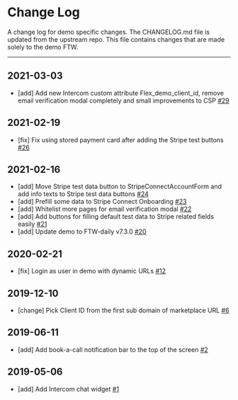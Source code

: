 # Change Log

A change log for demo specific changes. The CHANGELOG.md file is updated from the upstream repo.
This file contains changes that are made solely to the demo FTW.

---

## 2021-03-03

- [add] Add new Intercom custom attribute Flex_demo_client_id, remove email verification modal
  completely and small improvements to CSP [#29](https://github.com/sharetribe/ftw-demo/pull/29)

## 2021-02-19

- [fix] Fix using stored payment card after adding the Stripe test buttons
  [#26](https://github.com/sharetribe/ftw-demo/pull/26)

## 2021-02-16

- [add] Move Stripe test data button to StripeConnectAccountForm and add info texts to Stripe test
  data buttons [#24](https://github.com/sharetribe/ftw-demo/pull/24)
- [add] Prefill some data to Stripe Connect Onboarding
  [#23](https://github.com/sharetribe/ftw-demo/pull/23)
- [add] Whitelist more pages for email verification modal
  [#22](https://github.com/sharetribe/ftw-demo/pull/22)
- [add] Add buttons for filling default test data to Stripe related fields easily
  [#21](https://github.com/sharetribe/ftw-demo/pull/21)
- [add] Update demo to FTW-daily v7.3.0 [#20](https://github.com/sharetribe/ftw-demo/pull/20)

## 2020-02-21

- [fix] Login as user in demo with dynamic URLs
  [#12](https://github.com/sharetribe/ftw-demo/pull/12)

## 2019-12-10

- [change] Pick Client ID from the first sub domain of marketplace URL
  [#6](https://github.com/sharetribe/ftw-demo/pull/6)

## 2019-06-11

- [add] Add book-a-call notification bar to the top of the screen
  [#2](https://github.com/sharetribe/ftw-demo/pull/2)

## 2019-05-06

- [add] Add Intercom chat widget
  [#1](https://github.com/sharetribe/ftw-demo/pull/1)

